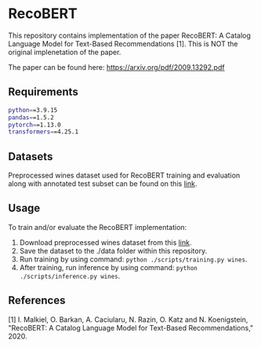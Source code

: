# RecoBERT

This repository contains implementation of the paper RecoBERT: A Catalog Language Model for Text-Based Recommendations [1]. This is NOT the original implenetation of the paper.

The paper can be found here: https://arxiv.org/pdf/2009.13292.pdf

## Requirements

```bash
python==3.9.15
pandas==1.5.2
pytorch==1.13.0
transformers==4.25.1
```

## Datasets

Preprocessed wines dataset used for RecoBERT training and evaluation along with annotated test subset can be found on this [link](https://drive.google.com/file/d/1oxtPgy14t3rdd5g_AVpiRRfquZU-5MFJ/view?usp=sharing).

## Usage

To train and/or evaluate the RecoBERT implementation:

1. Download preprocessed wines dataset from this [link](https://drive.google.com/file/d/1oxtPgy14t3rdd5g_AVpiRRfquZU-5MFJ/view?usp=sharing).
2. Save the dataset to the ./data folder within this repository.
3. Run training by using command: ```python ./scripts/training.py wines```.
4. After training, run inference by using command: ```python ./scripts/inference.py wines```.

## References

[1] I. Malkiel, O. Barkan, A. Caciularu, N. Razin, O. Katz and N. Koenigstein, "RecoBERT: A Catalog Language Model for Text-Based Recommendations," 2020.
